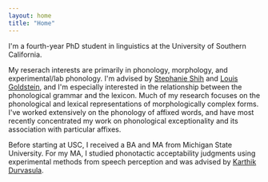 ```yaml
---
layout: home
title: "Home"
---
```


I'm a fourth-year PhD student in linguistics at the University of Southern California.

My reserach interests are primarily in phonology, morphology, and experimental/lab phonology. I'm advised by [Stephanie Shih](https://stephsus.github.io/) and [Louis Goldstein](https://sail.usc.edu/~lgoldste/me/), and I'm especially interested in the relationship between the phonological grammar and the lexicon. Much of my research focuses on the phonological and lexical representations of morphologically complex forms. I've worked extensively on the phonology of affixed words, and have most recently concentrated my work on phonological exceptionality and its association with particular affixes. 

Before starting at USC, I received a BA and MA from Michigan State University. For my MA, I studied phonotactic acceptability judgments using experimental methods from speech perception and was advised by [Karthik Durvasula](https://karthikdurvasula.gitlab.io/). 


